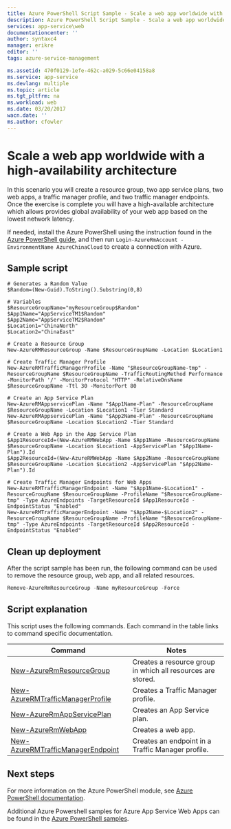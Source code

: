 ```yaml
---
title: Azure PowerShell Script Sample - Scale a web app worldwide with a high-availability architecture | Azure
description: Azure PowerShell Script Sample - Scale a web app worldwide with a high-availability architecture
services: app-service\web
documentationcenter: ''
author: syntaxc4
manager: erikre
editor: ''
tags: azure-service-management

ms.assetid: 470f0129-1efe-462c-a029-5c66e04158a8
ms.service: app-service
ms.devlang: multiple
ms.topic: article
ms.tgt_pltfrm: na
ms.workload: web
ms.date: 03/20/2017
wacn.date: ''
ms.author: cfowler
---
```


# Scale a web app worldwide with a high-availability architecture

In this scenario you will create a resource group, two app service plans, two web apps, a traffic manager profile, and two traffic manager endpoints. Once the exercise is complete you will have a high-available architecture which allows provides global availability of your web app based on the lowest network latency.

If needed, install the Azure PowerShell using the instruction found in the [Azure PowerShell guide](https://docs.microsoft.com/powershell/azureps-cmdlets-docs/), and then run `Login-AzureRmAccount -EnvironmentName AzureChinaCloud` to create a connection with Azure.

## Sample script

```
# Generates a Random Value
$Random=(New-Guid).ToString().Substring(0,8)

# Variables
$ResourceGroupName="myResourceGroup$Random"
$App1Name="AppServiceTM1$Random"
$App2Name="AppServiceTM2$Random"
$Location1="ChinaNorth"
$Location2="ChinaEast"

# Create a Resource Group
New-AzureRMResourceGroup -Name $ResourceGroupName -Location $Location1

# Create Traffic Manager Profile
New-AzureRMTrafficManagerProfile -Name "$ResourceGroupName-tmp" -ResourceGroupName $ResourceGroupName -TrafficRoutingMethod Performance -MonitorPath '/' -MonitorProtocol "HTTP" -RelativeDnsName $ResourceGroupName -Ttl 30 -MonitorPort 80

# Create an App Service Plan
New-AzureRMAppservicePlan -Name "$App1Name-Plan" -ResourceGroupName $ResourceGroupName -Location $Location1 -Tier Standard
New-AzureRMAppservicePlan -Name "$App2Name-Plan" -ResourceGroupName $ResourceGroupName -Location $Location2 -Tier Standard

# Create a Web App in the App Service Plan
$App1ResourceId=(New-AzureRMWebApp -Name $App1Name -ResourceGroupName $ResourceGroupName -Location $Location1 -AppServicePlan "$App1Name-Plan").Id
$App2ResourceId=(New-AzureRMWebApp -Name $App2Name -ResourceGroupName $ResourceGroupName -Location $Location2 -AppServicePlan "$App2Name-Plan").Id

# Create Traffic Manager Endpoints for Web Apps
New-AzureRMTrafficManagerEndpoint -Name "$App1Name-$Location1" -ResourceGroupName $ResourceGroupName -ProfileName "$ResourceGroupName-tmp" -Type AzureEndpoints -TargetResourceId $App1ResourceId -EndpointStatus "Enabled"
New-AzureRMTrafficManagerEndpoint -Name "$App2Name-$Location2" -ResourceGroupName $ResourceGroupName -ProfileName "$ResourceGroupName-tmp" -Type AzureEndpoints -TargetResourceId $App2ResourceId -EndpointStatus "Enabled"
```

## Clean up deployment 

After the script sample has been run, the following command can be used to remove the resource group, web app, and all related resources.

```powershell
Remove-AzureRmResourceGroup -Name myResourceGroup -Force
```

## Script explanation

This script uses the following commands. Each command in the table links to command specific documentation.

| Command | Notes |
|---|---|
| [New-AzureRmResourceGroup](https://docs.microsoft.com/powershell/resourcemanager/AzureRM.Resources/v3.5.0/new-azurermresourcegroup) | Creates a resource group in which all resources are stored. |
| [New-AzureRMTrafficManagerProfile](https://docs.microsoft.com/powershell/resourcemanager/azurerm.trafficmanager/v2.5.0/new-azurermtrafficmanagerprofile) | Creates a Traffic Manager profile. |
| [New-AzureRmAppServicePlan](https://docs.microsoft.com/powershell/resourcemanager/azurerm.websites/v2.5.0/new-azurermappserviceplan) | Creates an App Service plan. |
| [New-AzureRmWebApp](https://docs.microsoft.com/powershell/resourcemanager/azurerm.websites/v2.5.0/new-azurermwebapp) | Creates a web app. |
| [New-AzureRMTrafficManagerEndpoint](https://docs.microsoft.com/powershell/resourcemanager/azurerm.trafficmanager/v2.5.0/new-azurermtrafficmanagerendpoint) | Creates an endpoint in a Traffic Manager profile. |

## Next steps

For more information on the Azure PowerShell module, see [Azure PowerShell documentation](https://docs.microsoft.com/powershell/azureps-cmdlets-docs/).

Additional Azure Powershell samples for Azure App Service Web Apps can be found in the [Azure PowerShell samples](../app-service-powershell-samples.md).